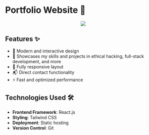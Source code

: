 # Portfolio Website 🚀

<div align="center">
  <img src="https://readme-typing-svg.herokuapp.com/?lines=Welcome+to+my+Portfolio;Built+with+React.js&font=Fira%20Code&center=true&width=380&height=50">
</div>

## Features ✨

- 🎨 Modern and interactive design
- 💼 Showcases my skills and projects in ethical hacking, full-stack development, and more
- 📱 Fully responsive layout
- 📬 Direct contact functionality
- ⚡ Fast and optimized performance

## Technologies Used 🛠️

- **Frontend Framework**: React.js
- **Styling**: Tailwind CSS
- **Deployment**: Static hosting
- **Version Control**: Git
